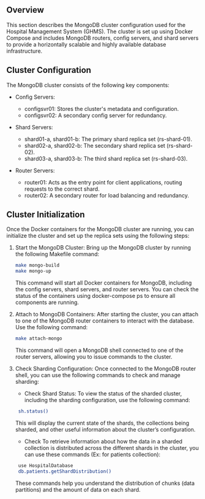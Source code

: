 Overview
--------
This section describes the MongoDB cluster configuration used for the Hospital Management System (GHMS). The cluster is set up using Docker Compose and includes MongoDB routers, config servers, and shard servers to provide a horizontally scalable and highly available database infrastructure.

Cluster Configuration
---------------------
The MongoDB cluster consists of the following key components:

- Config Servers: 
  - configsvr01: Stores the cluster's metadata and configuration.
  - configsvr02: A secondary config server for redundancy.
  
- Shard Servers: 
  - shard01-a, shard01-b: The primary shard replica set (rs-shard-01).
  - shard02-a, shard02-b: The secondary shard replica set (rs-shard-02).
  - shard03-a, shard03-b: The third shard replica set (rs-shard-03).
  
- Router Servers:
  - router01: Acts as the entry point for client applications, routing requests to the correct shard.
  - router02: A secondary router for load balancing and redundancy.

Cluster Initialization
----------------------
Once the Docker containers for the MongoDB cluster are running, you can initialize the cluster and set up the replica sets using the following steps:

1. Start the MongoDB Cluster:
   Bring up the MongoDB cluster by running the following Makefile command:

    ```bash
    make mongo-build
    make mongo-up
    ```

   This command will start all Docker containers for MongoDB, including the config servers, shard servers, and router servers. You can check the status of the containers using docker-compose ps to ensure all components are running.

2. Attach to MongoDB Containers:
   After starting the cluster, you can attach to one of the MongoDB router containers to interact with the database. Use the following command:

    ```bash
    make attach-mongo
    ```

   This command will open a MongoDB shell connected to one of the router servers, allowing you to issue commands to the cluster.

3. Check Sharding Configuration:
   Once connected to the MongoDB router shell, you can use the following commands to check and manage sharding:

   - Check Shard Status:
     To view the status of the sharded cluster, including the sharding configuration, use the following command:

    ```bash
     sh.status()
    ```

     This will display the current state of the shards, the collections being sharded, and other useful information about the cluster’s configuration.

   - Check 
     To retrieve information about how the data in a sharded collection is distributed across the different shards in the cluster, you can use these commands (Ex: for patients collection): 
     
    ```bash
     use HospitalDatabase
     db.patients.getShardDistribution()
    ```
     
     These commands help you understand the distribution of chunks (data partitions) and the amount of data on each shard.